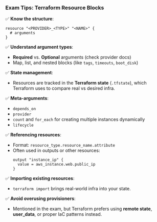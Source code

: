 ### Exam Tips: Terraform Resource Blocks

✅ **Know the structure**:
```hcl
resource "<PROVIDER>_<TYPE>" "<NAME>" {
  # arguments
}
```

✅ **Understand argument types**:
- **Required** vs. **Optional** arguments (check provider docs)
- Map, list, and nested blocks (like `tags`, `timeouts`, `boot_disk`)

✅ **State management**:
- Resources are tracked in the **Terraform state** (`.tfstate`), which Terraform uses to compare real vs desired infra.

✅ **Meta-arguments**:
- `depends_on`
- `provider`
- `count` and `for_each` for creating multiple instances dynamically
- `lifecycle`

✅ **Referencing resources**:
- Format: `resource_type.resource_name.attribute`
- Often used in outputs or other resources:
  ```hcl
  output "instance_ip" {
    value = aws_instance.web.public_ip
  }
  ```

✅ **Importing existing resources**:
- `terraform import` brings real-world infra into your state.

✅ **Avoid overusing provisioners**:
- Mentioned in the exam, but Terraform prefers using **remote state**, **user_data**, or proper IaC patterns instead.
